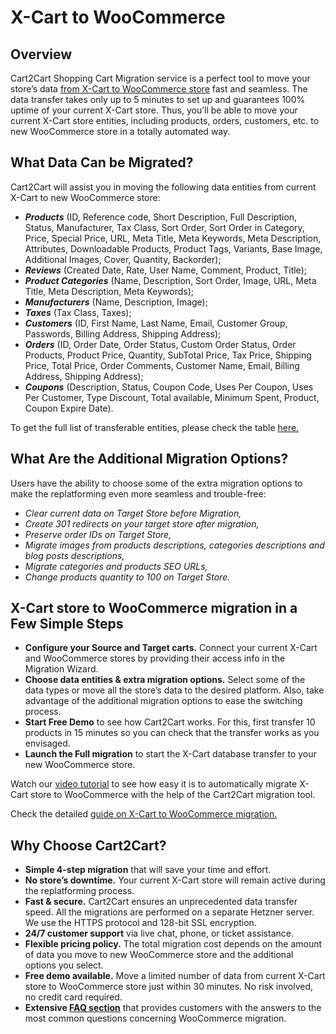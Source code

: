 # X-Cart to WooCommerce
## Overview
Cart2Cart Shopping Cart Migration service is a perfect tool to move your store’s data [from X-Cart to WooCommerce store](https://www.shopping-cart-migration.com/shopping-cart-migration-options/4914-xcart-to-woocommerce-migration?utm_source=github.com&utm_medium=referral&utm_term=xcart-woocommerce&utm_campaign=optimized-page) fast and seamless. The data transfer takes only up to 5 minutes to set up and guarantees 100% uptime of your current X-Cart store. Thus, you’ll be able to move your current X-Cart store entities, including products, orders, customers, etc. to new WooCommerce store in a totally automated way.

## What Data Can be Migrated?
Cart2Cart will assist you in moving the following data entities from current X-Cart to new WooCommerce store:
* **_Products_** (ID, Reference code, Short Description, Full Description, Status, Manufacturer, Tax Class, Sort Order, Sort Order in Category, Price, Special Price, URL, Meta Title, Meta Keywords, Meta Description, Attributes, Downloadable Products, Product Tags, Variants, Base Image, Additional Images, Cover, Quantity, Backorder);
* **_Reviews_** (Created Date, Rate, User Name, Comment, Product, Title);
* **_Product Categories_** (Name, Description, Sort Order, Image, URL, Meta Title, Meta Description, Meta Keywords);
* **_Manufacturers_** (Name, Description, Image);
* **_Taxes_** (Tax Class, Taxes);
* **_Customers_** (ID, First Name, Last Name, Email, Customer Group, Passwords, Billing Address, Shipping Address);
* **_Orders_** (ID, Order Date, Order Status, Custom Order Status, Order Products, Product Price, Quantity, SubTotal Price, Tax Price, Shipping Price, Total Price, Order Comments, Customer Name, Email, Billing Address, Shipping Address);
* **_Coupons_** (Description, Status, Coupon Code, Uses Per Coupon, Uses Per Customer, Type Discount, Total available, Minimum Spent, Product, Coupon Expire Date).


To get the full list of transferable entities, please check the table [here.](https://www.shopping-cart-migration.com/shopping-cart-migration-options/4914-xcart-to-woocommerce-migration?utm_source=github.com&utm_medium=referral&utm_term=xcart-woocommerce&utm_campaign=optimized-page)

## What Are the Additional Migration Options?
Users have the ability to choose some of the extra migration options to make the replatforming even more seamless and trouble-free:
* _Clear current data on Target Store before Migration,_
* _Create 301 redirects on your target store after migration,_
* _Preserve order IDs on Target Store,_
* _Migrate images from products descriptions, categories descriptions and blog posts descriptions,_
* _Migrate categories and products SEO URLs,_
* _Change products quantity to 100 on Target Store._

## X-Cart store to WooCommerce migration in a Few Simple Steps
* **Configure your Source and Target carts.** Connect your current X-Cart and WooCommerce stores by providing their access info in the Migration Wizard.
* **Choose data entities & extra migration options.** Select some of the data types or move all the store’s data to the desired platform. Also, take advantage of the additional migration options to ease the switching process.
* **Start Free Demo** to see how Cart2Cart works. For this, first transfer 10 products in 15 minutes so you can check that the transfer works as you envisaged.
* **Launch the Full migration** to start the X-Cart database transfer to your new WooCommerce store.


Watch our [video tutorial](https://youtu.be/v0Ga4I64QkY?utm_source=github.com&utm_medium=referral&utm_term=xcart-woocommerce&utm_campaign=optimized-page) to see how easy it is to automatically migrate X-Cart store to WooCommerce with the help of the Cart2Cart migration tool.

Check the detailed [guide on X-Cart to WooCommerce migration.](https://www.shopping-cart-migration.com/migration-guides/complete-x-cart-to-woocommerce-migration-checklist?utm_source=github.com&utm_medium=referral&utm_term=xcart-woocommerce&utm_campaign=optimized-page) 

## Why Choose Cart2Cart?
* **Simple 4-step migration** that will save your time and effort.
* **No store’s downtime.** Your current X-Cart store will remain active during the replatforming process.
* **Fast & secure.** Cart2Cart ensures an unprecedented data transfer speed. All the migrations are performed on a separate Hetzner server. We use the HTTPS protocol and 128-bit SSL encryption.
* **24/7 customer support** via live chat, phone, or ticket assistance.
* **Flexible pricing policy.** The total migration cost depends on the amount of data you move to new WooCommerce store and the additional options you select.
* **Free demo available.** Move a limited number of data from current X-Cart store to WooCommerce store just within 30 minutes. No risk involved, no credit card required.
* **Extensive [FAQ section](https://www.shopping-cart-migration.com/faq/45-woocommerce?utm_source=github.com&utm_medium=referral&utm_term=xcart-woocommerce&utm_campaign=optimized-page)** that provides customers with the answers to the most common questions concerning WooCommerce migration.
